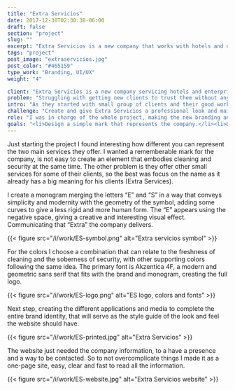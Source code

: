 ```yaml
---
title: "Extra Servicios"
date: 2017-12-30T02:30:38-06:00
draft: false
section: "project"
slug: ""
excerpt: "Extra Servicios is a new company that works with hotels and other enterprises, helping them with professional cleaning and private security. They wanted a more professional look for their business and maintain a balance representing their two different service areas."
tags: "project"
post_image: "extraservicios.jpg"
post_color: "#465159"
type_work: "Branding, UI/UX"
weight: "4"

client: "Extra Servicios is a new company servicing hotels and enterprises covering professional cleaning and private security."
problem: "Struggling with getting new clients to trust them without any kind of branding or website, so they want to present themselves in a way that can help them look as a serious and professional company. "
intro: "As they started with small group of clients and their good work was enough, now they’re trying to grow but they’re having troubles closing new deals. "
challenge: "Create and give Extra Servicios a professional look and maintaining a balance representing their two very different services areas, cleaning and private security."
role: "I was in charge of the whole project, making the new branding and website."
goals: "<li>Design a simple mark that represents the company.</li><li>Define branding colors and fonts.</li><li>Create the different applications of the brand.</li><li>Simple and clear one page website.</li>"
---
```

Just starting the project I found interesting how different you can represent the two main services they offer. I wanted a rememberable mark for the company, is not easy to create an element that embodies cleaning and security at the same time. The other problem is they offer other small services for some of their clients, so the best was focus on the name as it already has a big meaning for his clients (Extra Services).

I create a monogram merging the letters “E” and “S” in a way that conveys simplicity and modernity with the geometry of the symbol, adding some curves to give a less rigid and more human form.
The “E” appears using the negative space, giving a creative and interesting visual effect. Communicating that “Extra” the company delivers.

{{< figure src="/i/work/ES-symbol.png" alt="Extra servicios  symbol" >}}

For the colors I choose a combination that can relate to the freshness of cleaning and the soberness of security, with other supporting colors following the same idea. The primary font is Akzentica 4F, a modern and geometric sans serif that fits with the brand and monogram, creating the full logo.

{{< figure src="/i/work/ES-logo.png" alt="ES logo, colors and fonts" >}}

Next step, creating the different applications and media to complete the entire brand identity, that will serve as the style guide of the look and feel the website should have.

{{< figure src="/i/work/ES-printed.jpg" alt="Extra Servicios" >}}

The website just needed the company information, to a have a presence and a way to be contacted. So to not overcomplicate things I made it as a one-page site, easy, clear and fast to read all the information.

{{< figure src="/i/work/ES-website.jpg" alt="Extra Servicios website" >}}
